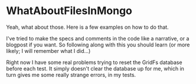 WhatAboutFilesInMongo
=====================

Yeah, what about those. Here is a few examples on how to do that.

I've tried to make the specs and comments in the code like a narrative, or a blogpost if you want. So following along with this you should learn (or more likely; I will remember what I did...)

Right now I have some real problems trying to reset the GridFs database before each test. It simply doesn't clear the database up for me, which in turn gives me some really strange errors, in my tests. 

